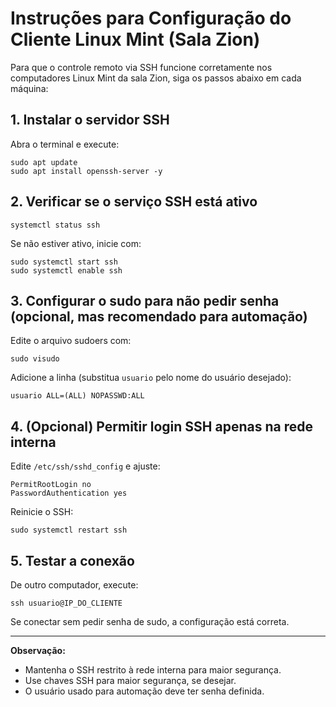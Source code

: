 # Instruções para Configuração do Cliente Linux Mint (Sala Zion)

Para que o controle remoto via SSH funcione corretamente nos computadores Linux Mint da sala Zion, siga os passos abaixo em cada máquina:

## 1. Instalar o servidor SSH
Abra o terminal e execute:

```
sudo apt update
sudo apt install openssh-server -y
```

## 2. Verificar se o serviço SSH está ativo
```
systemctl status ssh
```
Se não estiver ativo, inicie com:
```
sudo systemctl start ssh
sudo systemctl enable ssh
```

## 3. Configurar o sudo para não pedir senha (opcional, mas recomendado para automação)
Edite o arquivo sudoers com:
```
sudo visudo
```
Adicione a linha (substitua `usuario` pelo nome do usuário desejado):
```
usuario ALL=(ALL) NOPASSWD:ALL
```

## 4. (Opcional) Permitir login SSH apenas na rede interna
Edite `/etc/ssh/sshd_config` e ajuste:
```
PermitRootLogin no
PasswordAuthentication yes
```
Reinicie o SSH:
```
sudo systemctl restart ssh
```

## 5. Testar a conexão
De outro computador, execute:
```
ssh usuario@IP_DO_CLIENTE
```
Se conectar sem pedir senha de sudo, a configuração está correta.

---

**Observação:**
- Mantenha o SSH restrito à rede interna para maior segurança.
- Use chaves SSH para maior segurança, se desejar.
- O usuário usado para automação deve ter senha definida.
